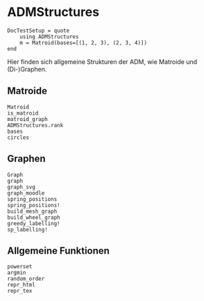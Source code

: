 # ADMStructures
```@meta
DocTestSetup = quote
    using ADMStructures
	m = Matroid(bases=[(1, 2, 3), (2, 3, 4)])
end
```
Hier finden sich allgemeine Strukturen der ADM, wie Matroide und (Di-)Graphen.

## Matroide
```@docs
Matroid
is_matroid
matroid_graph
ADMStructures.rank
bases
circles
```

## Graphen
```@docs
Graph
graph
graph_svg
graph_moodle
spring_positions
spring_positions!
build_mesh_graph
build_wheel_graph
greedy_labelling!
sp_labelling!
```

## Allgemeine Funktionen
```@docs
powerset
argmin
random_order
repr_html
repr_tex
```
